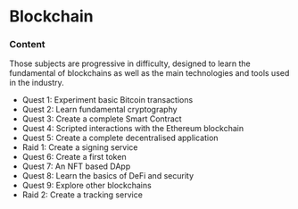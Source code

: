 # Blockchain

### **Content**

Those subjects are progressive in difficulty, designed to learn the fundamental of blockchains as well as the main technologies and tools used in the industry.

- Quest 1: Experiment basic Bitcoin transactions
- Quest 2: Learn fundamental cryptography
- Quest 3: Create a complete Smart Contract
- Quest 4: Scripted interactions with the Ethereum blockchain
- Quest 5: Create a complete decentralised application
- Raid 1: Create a signing service
- Quest 6: Create a first token
- Quest 7: An NFT based DApp
- Quest 8: Learn the basics of DeFi and security
- Quest 9: Explore other blockchains
- Raid 2: Create a tracking service
